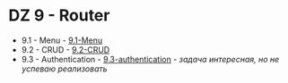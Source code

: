 # DZ 9 - Router

* 9.1 - Menu - [9.1-Menu](9.1-Menu)
* 9.2 - CRUD - [9.2-CRUD](9.2-CRUD)
* 9.3 - Authentication - [9.3-authentication](9.3-authentication) - _задача интересная, но не успеваю реализовать_
